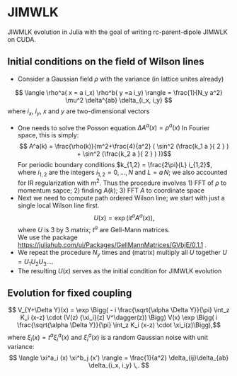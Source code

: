 # JIMWLK

JIWMLK evolution in Julia with the goal of writing rc-parent-dipole JIMWLK on CUDA. 


## Initial conditions on the field of Wilson lines

* Consider a Gaussian field $\rho$ with the variance (in lattice unites already) 

$$ \langle \rho^a( x = a i_x) \rho^b( y =a i_y) \rangle = \frac{1}{N_y a^2} \mu^2 \delta^{ab} \delta_{i_x, i_y} $$
where $i_x$, $i_y$, $x$ and $y$ are two-dimensional vectors  
* One needs to solve the Posson equation  $\Delta A^a(x) = \rho^a(x)$
In Fourier space, this is simply: 
$$ A^a(k) = \frac{\rho(k)}{m^2+\frac{4}{a^2} ( \sin^2 (\frac{k_1 a }{ 2 } )  + \sin^2 (\frac{k_2 a }{ 2 } ) )}$$
For periodic boundary conditions $k_{1,2} = \frac{2\pi}{L} i_{1,2}$, where $i_{1,2}$ are the integers $i_{1,2}=0,...,N$ and $L=a \, N$; we also accounted for IR regularization with $m^2$. 
Thus the procedure involves 1) FFT of $\rho$ to momentum sapce; 2) finding $A(k)$; 3) FFT $A$  to coordinate space 
* Next we need to compute path ordered Wilson line; we start with just a single local Wilson line first. 
$$ U(x) = \exp (i t^a A^a(x)), $$ where $U$ is 3 by 3 matrix; $t^a$ are Gell-Mann matrices.    
We use the package https://juliahub.com/ui/Packages/GellMannMatrices/GVbjE/0.1.1 . 
* We repeat the procedure $N_y$ times and (matrix) multiply all $U$ together $U = U_1 U_2 U_3 ...$.   
* The resulting $U(x)$ serves as the initial condition for JIMWLK evolution


## Evolution for fixed coupling
$$  V_{Y+\Delta Y}(x) = \exp \Bigg( - i   \frac{\sqrt{\alpha \Delta Y}}{\pi} \int_z  K_i (x-z) \cdot (V(z) {\xi_i}(z) V^\dagger(z))  \Bigg) V(x) \exp \Bigg(  i   \frac{\sqrt{\alpha \Delta Y}}{\pi} \int_z K_i (x-z) \cdot  \xi_i(z)\Bigg),$$
where $\xi_i(x) = t^a \xi_i^a(x)$ and $\xi_i^a(x)$ is a random Gaussian noise with unit variance: 
$$ \langle \xi^a_i (x)  \xi^b_j (x') \rangle = \frac{1}{a^2} \delta_{ij}\delta_{ab}  \delta_{i_x, i_y} \,. $$
